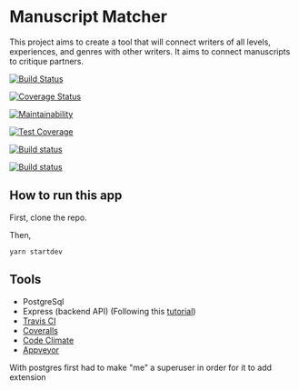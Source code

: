 
# Manuscript Matcher
This project aims to create a tool that will connect writers of all levels, experiences, and genres with other writers. It aims to connect manuscripts to critique partners.

[![Build Status](https://travis-ci.com/yenniejun/manuscript.svg?branch=master)](https://travis-ci.com/yenniejun/manuscript)

[![Coverage Status](https://coveralls.io/repos/github/yenniejun/manuscript/badge.svg?branch=master)](https://coveralls.io/github/yenniejun/manuscript?branch=master)

[![Maintainability](https://api.codeclimate.com/v1/badges/e8de698ca64cfa8c646a/maintainability)](https://codeclimate.com/github/yenniejun/manuscript/maintainability)

[![Test Coverage](https://api.codeclimate.com/v1/badges/e8de698ca64cfa8c646a/test_coverage)](https://codeclimate.com/github/yenniejun/manuscript/test_coverage)

[![Build status](https://ci.appveyor.com/api/projects/status/rsf60wdxddadh7wl?svg=true)](https://ci.appveyor.com/project/yenniejun/manuscript)

[![Build status](https://ci.appveyor.com/api/projects/status/rsf60wdxddadh7wl/branch/master?svg=true)](https://ci.appveyor.com/project/yenniejun/manuscript/branch/master)



## How to run this app
First, clone the repo.

Then,
```
yarn startdev
```

## Tools
* PostgreSql
* Express (backend API) (Following this [tutorial](https://www.smashingmagazine.com/2020/04/express-api-backend-project-postgresql/))
* [Travis CI](https://travis-ci.com/github/yenniejun/manuscript/settings)
* [Coveralls](https://coveralls.io/github/yenniejun/manuscript)
* [Code Climate](https://codeclimate.com/github/yenniejun/manuscript)
* [Appveyor](https://ci.appveyor.com/project/yenniejun/manuscript/)


With postgres
first had to make "me" a superuser in order for it to add extension